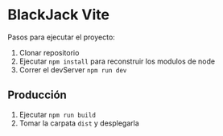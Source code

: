 # BlackJack Vite
Pasos para ejecutar el proyecto:
1. Clonar repositorio
2. Ejecutar ```npm install``` para reconstruir los modulos de node
3. Correr el devServer ```npm run dev```

## Producción
1. Ejecutar ```npm run build```
2. Tomar la carpata ```dist``` y desplegarla